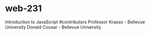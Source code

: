 # web-231
Introduction to JavaScript
#contributors 
Professor Krasso - Bellevue University
Donald Cousar - Bellevue University
